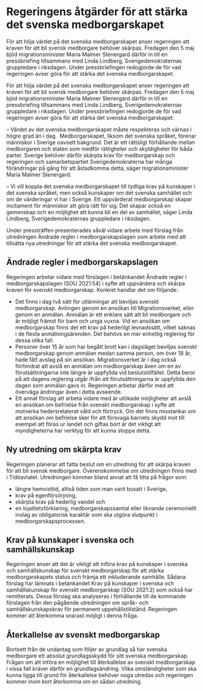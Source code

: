 # Regeringens åtgärder för att stärka det svenska medborgarskapet

För att höja värdet på det svenska medborgarskapet anser regeringen att kraven för att bli svensk medborgare behöver skärpas. Fredagen den 5 maj bjöd migrationsminister Maria Malmer Stenergard därför in till en pressbriefing tillsammans med Linda Lindberg, Sverigedemokraternas gruppledare i riksdagen. Under pressbriefingen redogjorde de för vad regeringen avser göra för att stärka det svenska medborgarskapet.

För att höja värdet på det svenska medborgarskapet anser regeringen att kraven för att bli svensk medborgare behöver skärpas. Fredagen den 5 maj bjöd migrationsminister Maria Malmer Stenergard därför in till en pressbriefing tillsammans med Linda Lindberg, Sverigedemokraternas gruppledare i riksdagen. Under pressbriefingen redogjorde de för vad regeringen avser göra för att stärka det svenska medborgarskapet.

– Värdet av det svenska medborgarskapet måste respekteras och värnas i högre grad än i dag.  Medborgarskapet, liksom det svenska språket, förenar människor i Sverige oavsett bakgrund. Det är ett rättsligt förhållande mellan medborgaren och staten som medför rättigheter och skyldigheter för båda parter. Sverige behöver därför skärpta krav för medborgarskap och regeringen och samarbetspartiet Sverigedemokraterna har många förändringar på gång för att åstadkomma detta, säger migrationsminister Maria Malmer Stenergard.

– Vi vill koppla det svenska medborgarskapet till tydliga krav på kunskaper i det svenska språket, men också kunskaper om det svenska samhället och om de värderingar vi har i Sverige. Ett uppvärderat medborgarskap skapar incitament för människor att göra rätt för sig. Det skapar också en gemenskap och en möjlighet att kunna bli en del av samhället, säger Linda Lindberg, Sverigedemokraternas gruppledare i riksdagen.

Under pressträffen presenterades såväl vidare arbete med förslag från utredningen Ändrade regler i medborgarskapslagen som arbete med att tillsätta nya utredningar för att stärka det svenska medborgarskapet.

## Ändrade regler i medborgarskapslagen

Regeringen arbetar vidare med förslagen i betänkandet Ändrade regler i medborgarskapslagen (SOU 2021:54) i syfte att uppvärdera och skärpa kraven för svenskt medborgarskap. Konkret handlar det om följande:

* Det finns i dag två sätt för utlänningar att beviljas svenskt medborgarskap. Antingen genom en ansökan till Migrationsverket, eller genom en anmälan. Anmälan är ett enklare sätt att bli medborgare och är möjligt främst för barn och unga vuxna. Vid en ansökan om medborgarskap finns det ett krav på hederligt levnadssätt, vilket saknas i de flesta anmälningsärenden. Det behövs en mer enhetlig reglering för dessa olika fall.
* Personer över 15 år som har begått brott kan i dagsläget beviljas svenskt medborgarskap genom anmälan medan samma person, om över 18 år, hade fått avslag på sin ansökan. Migrationsverket är i dag också förhindrat att avslå en anmälan om medborgarskap även om en av förutsättningarna inte längre är uppfyllda vid beslutstillfället. Detta beror på att dagens reglering utgår ifrån att förutsättningarna är uppfyllda den dagen som anmälan gavs in. Regeringen arbetar därför med att överväga ändringar även i detta avseende.
* Ett annat förslag att arbeta vidare med är utökade möjligheter att avslå en ansökan om befrielse från svenskt medborgarskap i syfte att motverka hedersrelaterat våld och förtryck. Om det finns misstankar om att ansökan om befrielse sker för att försvaga barnets skydd mot till exempel att föras ur landet och giftas bort är det viktigt att myndigheterna har verktyg för att kunna stoppa detta.

## Ny utredning om skärpta krav

Regeringen planerar att fatta beslut om en utredning för att skärpa kraven för att bli svensk medborgare. Överenskommelse om utredningen finns med i Tidöavtalet. Utredningen kommer bland annat att få titta på frågor som:

* längre hemvisttid, alltså tiden som man varit bosatt i Sverige,
* krav på egenförsörjning,
* skärpta krav på hederlig vandel och
* en lojalitetsförklaring, medborgarskapssamtal eller liknande ceremoniellt inslag av obligatorisk karaktär som ska utgöra slutpunkt i medborgarskapsprocessen.

## Krav på kunskaper i svenska och samhällskunskap

Regeringen anser att det är viktigt att införa krav på kunskaper i svenska och samhällskunskap för svenskt medborgarskap för att stärka medborgarskapets status och främja ett inkluderande samhälle. Sådana förslag har lämnats i betänkandet Krav på kunskaper i svenska och samhällskunskap för svenskt medborgarskap (SOU 2021:2) som också har remitterats. Dessa förslag ska analyseras i förhållande till de kommande förslagen från den pågående utredningen om språk- och samhällskunskapskrav för permanent uppehållstillstånd. Regeringen kommer att återkomma snarast möjligt i denna fråga.

## Återkallelse av svenskt medborgarskap

Bortsett från de undantag som följer av grundlag så har svenska medborgare ett absolut grundlagsskydd för sitt svenska medborgarskap. Frågan om att införa en möjlighet till återkallelse av svenskt medborgarskap i vissa fall kräver därför en grundlagsändring. Vilka omständigheter som ska kunna ligga till grund för återkallelse behöver noga utredas och regeringen kommer inom kort återkomma om en sådan utredning.
